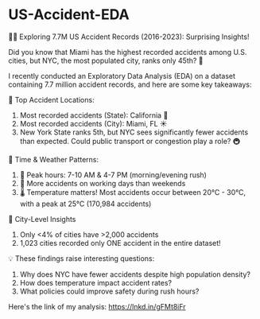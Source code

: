# US-Accident-EDA
🚗💥 Exploring 7.7M US Accident Records (2016-2023): Surprising Insights!

Did you know that Miami has the highest recorded accidents among U.S. cities, but NYC, the most populated city, ranks only 45th? 🤯

I recently conducted an Exploratory Data Analysis (EDA) on a dataset containing 7.7 million accident records, and here are some key takeaways:

📌 Top Accident Locations: 

1. Most recorded accidents (State): California 🌉
2. Most recorded accidents (City): Miami, FL ☀️
3. New York State ranks 5th, but NYC sees significantly fewer accidents than expected. Could public transport or congestion play a role? 🚇

📌 Time & Weather Patterns:

1. 🚦 Peak hours: 7-10 AM & 4-7 PM (morning/evening rush)
2. 📅 More accidents on working days than weekends
3. 🌡️ Temperature matters! Most accidents occur between 20°C - 30°C, with a peak at 25°C (170,984 accidents)

📌 City-Level Insights
1. Only <4% of cities have >2,000 accidents
2. 1,023 cities recorded only ONE accident in the entire dataset! 


💡 These findings raise interesting questions:
1. Why does NYC have fewer accidents despite high population density?
2. How does temperature impact accident rates?
3. What policies could improve safety during rush hours?

Here's the link of my analysis: https://lnkd.in/gFMt8iFr

